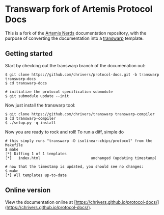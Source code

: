 # Transwarp fork of Artemis Protocol Docs #

This is a fork of the
[Artemis Nerds](https://github.com/artemis-nerds/protocol-docs)
documentation repository, with the purpose of converting the
documentation into a
[transwarp](https://github.com/chrivers/transwarp) template.

## Getting started ##

Start by checking out the transwarp branch of the documenation out:

```capnp
$ git clone https://github.com/chrivers/protocol-docs.git -b transwarp transwarp-docs
$ cd transwarp-docs

# initialize the protocol specification submodule
$ git submodule update --init
```

Now just install the transwarp tool:

```
$ git clone https://github.com/chrivers/transwarp transwarp-compiler
$ cd transwarp-compiler
$ ./setup.py -q install
```

Now you are ready to rock and roll! To run a diff, simple do

```capnp
# this simply runs "transwarp -D isolinear-chips/protocol" from the Makefile
$ make
[*] Diffing 1 of 1 templates
[*]   index.html                       unchanged (updating timestamp)

# now that the timestamp is updated, you should see no changes:
$ make
[*] All templates up-to-date
```

## Online version ##

View the documentation online at [https://chrivers.github.io/protocol-docs/](https://chrivers.github.io/protocol-docs/).
